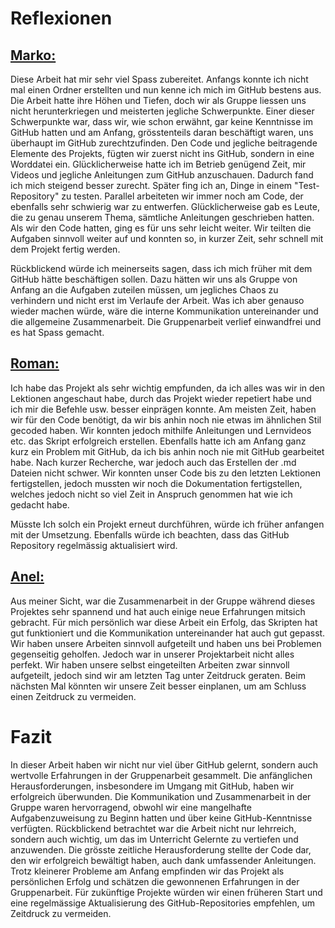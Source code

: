 # Reflexionen


## <ins>Marko:</ins>
Diese Arbeit hat mir sehr viel Spass zubereitet. Anfangs konnte ich nicht mal einen Ordner erstellten und nun kenne ich mich im GitHub bestens aus. Die Arbeit hatte ihre Höhen und Tiefen, doch wir als Gruppe liessen uns nicht herunterkriegen und meisterten jegliche Schwerpunkte.
Einer dieser Schwerpunkte war, dass wir, wie schon erwähnt, gar keine Kenntnisse im GitHub hatten und am Anfang, grösstenteils daran beschäftigt waren, uns überhaupt im GitHub zurechtzufinden. Den Code und jegliche beitragende Elemente des Projekts, fügten wir zuerst nicht ins GitHub, sondern in eine Worddatei ein. Glücklicherweise hatte ich im Betrieb genügend Zeit, mir Videos und jegliche Anleitungen zum GitHub anzuschauen. Dadurch fand ich mich steigend besser zurecht. Später fing ich an, Dinge in einem "Test-Repository" zu testen. Parallel arbeiteten wir immer noch am Code, der ebenfalls sehr schwierig war zu entwerfen. Glücklicherweise gab es Leute, die zu genau unserem Thema, sämtliche Anleitungen geschrieben hatten. Als wir den Code hatten, ging es für uns sehr leicht weiter. Wir teilten die Aufgaben sinnvoll weiter auf und konnten so, in kurzer Zeit, sehr schnell mit dem Projekt fertig werden.


Rückblickend würde ich meinerseits sagen, dass ich mich früher mit dem GitHub hätte beschäftigen sollen. Dazu hätten wir uns als Gruppe von Anfang an die Aufgaben zuteilen müssen, um jegliches Chaos zu verhindern und nicht erst im Verlaufe der Arbeit. Was ich aber genauso wieder machen würde, wäre die interne Kommunikation untereinander und die allgemeine Zusammenarbeit. Die Gruppenarbeit verlief einwandfrei und es hat Spass gemacht.




## <ins>Roman:</ins>

Ich habe das Projekt als sehr wichtig empfunden, da ich alles was wir in den Lektionen angeschaut habe, durch das Projekt wieder repetiert habe und ich mir die Befehle usw. besser einprägen konnte.
Am meisten Zeit, haben wir für den Code benötigt, da wir bis anhin noch nie etwas im ähnlichen Stil gecoded haben. Wir konnten jedoch mithilfe Anleitungen und Lernvideos etc. das Skript erfolgreich erstellen. Ebenfalls hatte ich am Anfang ganz kurz ein Problem mit GitHub, da ich bis anhin noch nie mit GitHub gearbeitet habe. Nach kurzer Recherche, war jedoch auch das Erstellen der .md Dateien nicht schwer. Wir konnten unser Code bis zu den letzten Lektionen fertigstellen, jedoch mussten wir noch die Dokumentation fertigstellen, welches jedoch nicht so viel Zeit in Anspruch genommen hat wie ich gedacht habe.

Müsste Ich solch ein Projekt erneut durchführen, würde ich früher anfangen mit der Umsetzung. Ebenfalls würde ich beachten, dass das GitHub Repository regelmässig aktualisiert wird.



## <ins>Anel:</ins>

Aus meiner Sicht, war die Zusammenarbeit in der Gruppe während dieses Projektes sehr spannend und hat auch einige neue Erfahrungen mitsich gebracht. Für mich persönlich war diese Arbeit ein Erfolg, das Skripten hat gut funktioniert und die Kommunikation untereinander hat auch gut gepasst. Wir haben unsere Arbeiten sinnvoll aufgeteilt und haben uns bei Problemen gegenseitig geholfen. Jedoch war in unserer Projektarbeit nicht alles perfekt. Wir haben unsere selbst eingeteilten Arbeiten zwar sinnvoll aufgeteilt, jedoch sind wir am letzten Tag unter Zeitdruck geraten. Beim nächsten Mal könnten wir unsere Zeit besser einplanen, um am Schluss einen Zeitdruck zu vermeiden. 



# Fazit
In dieser Arbeit haben wir nicht nur viel über GitHub gelernt, sondern auch wertvolle Erfahrungen in der Gruppenarbeit gesammelt. Die anfänglichen Herausforderungen, insbesondere im Umgang mit GitHub, haben wir erfolgreich überwunden. Die Kommunikation und Zusammenarbeit in der Gruppe waren hervorragend, obwohl wir eine mangelhafte Aufgabenzuweisung zu Beginn hatten und über keine GitHub-Kenntnisse verfügten. Rückblickend betrachtet war die Arbeit nicht nur lehrreich, sondern auch wichtig, um das im Unterricht Gelernte zu vertiefen und anzuwenden. Die grösste zeitliche Herausforderung stellte der Code dar, den wir erfolgreich bewältigt haben, auch dank umfassender Anleitungen. Trotz kleinerer Probleme am Anfang empfinden wir das Projekt als persönlichen Erfolg und schätzen die gewonnenen Erfahrungen in der Gruppenarbeit. Für zukünftige Projekte würden wir einen früheren Start und eine regelmässige Aktualisierung des GitHub-Repositories empfehlen, um Zeitdruck zu vermeiden.
